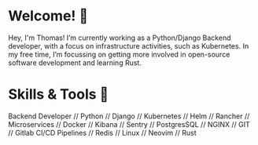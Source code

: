 # Welcome! 👋
Hey, I'm Thomas! I’m currently working as a Python/Django Backend developer, with a focus on infrastructure activities, such as Kubernetes. In my free time, I’m focussing on getting more involved in open-source software development and learning Rust.

# Skills & Tools 🌱
Backend Developer // Python // Django // Kubernetes // Helm // Rancher // Microservices // Docker // Kibana // Sentry // PostgresSQL // NGINX // GIT // Gitlab CI/CD Pipelines // Redis // Linux // Neovim // Rust

<!--
-->
